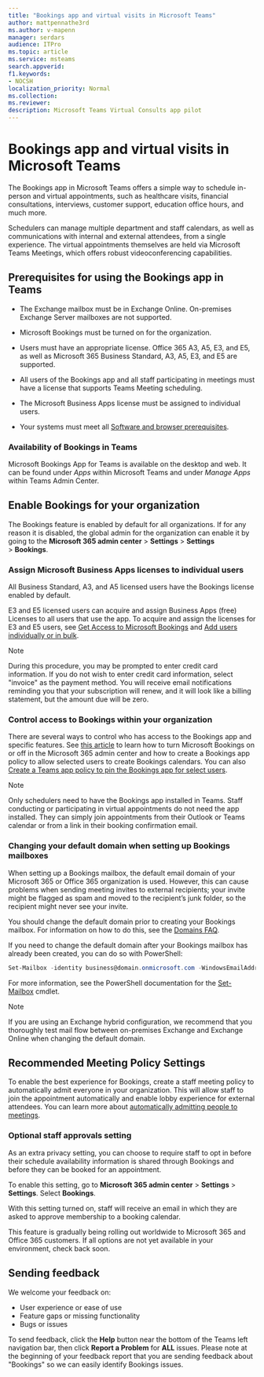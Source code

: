 ```yaml
---
title: "Bookings app and virtual visits in Microsoft Teams"
author: mattpennathe3rd
ms.author: v-mapenn
manager: serdars
audience: ITPro
ms.topic: article 
ms.service: msteams 
search.appverid: 
f1.keywords:
- NOCSH
localization_priority: Normal
ms.collection: 
ms.reviewer: 
description: Microsoft Teams Virtual Consults app pilot
---
```


# Bookings app and virtual visits in Microsoft Teams

The Bookings app in Microsoft Teams offers a simple way to schedule in-person and virtual appointments, such as healthcare visits, financial consultations, interviews, customer support, education office hours, and much more.

Schedulers can manage multiple department and staff calendars, as well as communications with internal and external attendees, from a single experience. The virtual appointments themselves are held via Microsoft Teams Meetings, which offers robust videoconferencing capabilities.

## Prerequisites for using the Bookings app in Teams

- The Exchange mailbox must be in Exchange Online. On-premises Exchange Server mailboxes are not supported.

- Microsoft Bookings must be turned on for the organization.

- Users must have an appropriate license. Office 365 A3, A5, E3, and E5, as well as Microsoft 365 Business Standard, A3, A5, E3, and E5 are supported.

- All users of the Bookings app and all staff participating in meetings must have a license that supports Teams Meeting scheduling.

- The Microsoft Business Apps license must be assigned to individual users.

- Your systems must meet all [Software and browser prerequisites](hardware-requirements-for-the-teams-app.md).

### Availability of Bookings in Teams

Microsoft Bookings App for Teams is available on the desktop and web. It can be found under *Apps* within Microsoft Teams and under *Manage Apps* within Teams Admin Center.

## Enable Bookings for your organization

The Bookings feature is enabled by default for all organizations. If for any reason it is disabled, the global admin for the organization can enable it by going to the **Microsoft 365 admin center** \> **Settings** \> **Settings** \> **Bookings**.

### Assign Microsoft Business Apps licenses to individual users

All Business Standard, A3, and A5 licensed users have the Bookings license enabled by default.

E3 and E5 licensed users can acquire and assign Business Apps (free) Licenses to all users that use the app. To acquire and assign the licenses for E3 and E5 users, see [Get Access to Microsoft Bookings](https://support.office.com/article/get-access-to-microsoft-bookings-5382dc07-aaa5-45c9-8767-502333b214ce) and [Add users individually or in bulk](https://docs.microsoft.com/microsoft-365/admin/add-users/add-users).

> [!NOTE]
> During this procedure, you may be prompted to enter credit card information. If you do not wish to enter credit card information, select "invoice" as the payment method. You will receive email notifications reminding you that your subscription will renew, and it will look like a billing statement, but the amount due will be zero.

### Control access to Bookings within your organization

There are several ways to control who has access to the Bookings app and specific features. See [this article](https://support.microsoft.com/en-us/office/get-access-to-microsoft-bookings-5382dc07-aaa5-45c9-8767-502333b214ce) to learn how to turn Microsoft Bookings on or off in the Microsoft 365 admin center and how to create a Bookings app policy to allow selected users to create Bookings calendars. You can also [Create a Teams app policy to pin the Bookings app for select users](teams-app-setup-policies.md).

> [!NOTE]
> Only schedulers need to have the Bookings app installed in Teams. Staff conducting or participating in virtual appointments do not need the app installed. They can simply join appointments from their Outlook or Teams calendar or from a link in their booking confirmation email.

### Changing your default domain when setting up Bookings mailboxes

When setting up a Bookings mailbox, the default email domain of your Microsoft 365 or Office 365 organization is used. However, this can cause problems when sending meeting invites to external recipients; your invite might be flagged as spam and moved to the recipient’s junk folder, so the recipient might never see your invite.

You should change the default domain prior to creating your Bookings mailbox. For information on how to do this, see the [Domains FAQ](https://docs.microsoft.com/microsoft-365/admin/setup/domains-faq#how-do-i-set-or-change-the-default-domain-in-office-365).

If you need to change the default domain after your Bookings mailbox has already been created, you can do so with PowerShell:

```PowerShell
Set-Mailbox -identity business@domain.onmicrosoft.com -WindowsEmailAddress business@domain.com -EmailAddresses business@domain.com
```

For more information, see the PowerShell documentation for the [Set-Mailbox](https://docs.microsoft.com/powershell/module/exchange/mailboxes/set-mailbox) cmdlet.

> [!NOTE]
> If you are using an Exchange hybrid configuration, we recommend that you thoroughly test mail flow between on-premises Exchange and Exchange Online when changing the default domain.

## Recommended Meeting Policy Settings

To enable the best experience for Bookings, create a staff meeting policy to automatically admit everyone in your organization. This will allow staff to join the appointment automatically and enable lobby experience for external attendees. You can learn more about [automatically admitting people to meetings](meeting-policies-in-teams.md#automatically-admit-people.md).

### Optional staff approvals setting

As an extra privacy setting, you can choose to require staff to opt in before their schedule availability information is shared through Bookings and before they can be booked for an appointment.  

To enable this setting, go to **Microsoft 365 admin center** \> **Settings** \> **Settings**. Select **Bookings**.

With this setting turned on, staff will receive an email in which they are asked to approve membership to a booking calendar.  

This feature is gradually being rolling out worldwide to Microsoft 365 and Office 365 customers. If all options are not yet available in your environment, check back soon.

## Sending feedback

We welcome your feedback on:

  - User experience or ease of use
  - Feature gaps or missing functionality
  - Bugs or issues
  
To send feedback, click the **Help** button near the bottom of the Teams left navigation bar, then click **Report a Problem** for **ALL** issues. Please note at the beginning of your feedback report that you are sending feedback about "Bookings" so we can easily identify Bookings issues.
